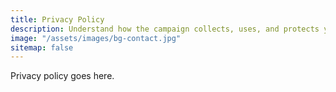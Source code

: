 ```yaml
---
title: Privacy Policy
description: Understand how the campaign collects, uses, and protects your data. Learn about our commitment to privacy and security.
image: "/assets/images/bg-contact.jpg"
sitemap: false
---
```


Privacy policy goes here.
